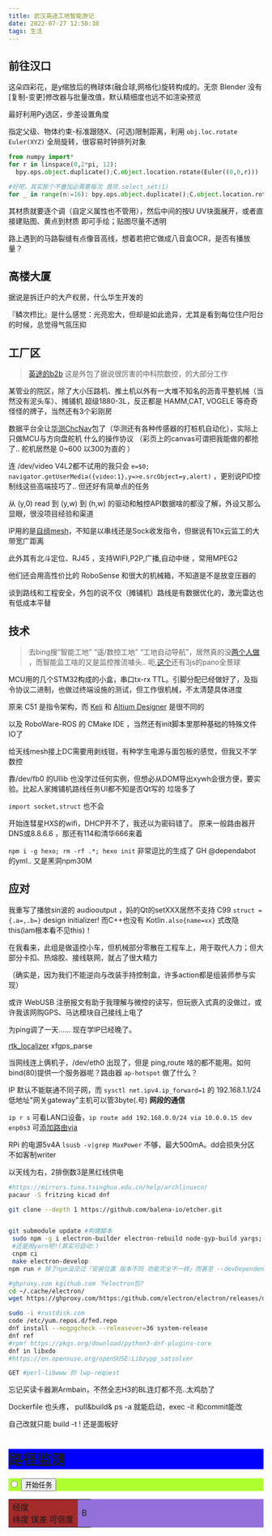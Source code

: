 ```yaml
---
title: 武汉英途工地智能游记
date: 2022-07-27 12:50:38
tags: 生活
---
```


## 前往汉口

这朵四彩花，是y缩放后的椭球体(融合球,网格化)旋转构成的。无奈 Blender 没有[复制-变更]修改器与批量改值，默认精细度也远不如渲染预览

最好利用Py选区，步差设置角度

指定父级、物体约束-标准跟随X、(可选)限制距离，利用 `obj.loc.rotate Euler(XYZ)` 全局旋转，很容易时钟排列对象

```py
from numpy import*
for r in linspace(0,2*pi, 12):
  bpy.ops.object.duplicate();C.object.location.rotate(Euler((0,0,r)))

#好吧，其实那个不叠加必需要每次 首项.select_set(1)
for _ in range(n:=16): bpy.ops.object.duplicate();C.object.location.rotate(Euler((0,0,2*pi/n)))
```

其材质就要逐个调（自定义属性也不管用），然后中间的按U UV块面展开，或者直接建贴图、黄点到材质 即可手绘；贴图尽量不透明

路上遇到的马路裂缝有点像音高线，想着若把它做成八音盒OCR，是否有播放量？

## 高楼大厦

据说是拆迁户的大产权房，什么华生开发的

『鳞次栉比』是什么感觉：光亮宏大，但却是如此诡异，尤其是看到每位住户阳台的时候，总觉得气氛压抑

## 工厂区

> [英途的b2b](http://19580325.b2b168.com/) 这是外包了据说很厉害的中科院数控，的大部分工作

某管业的院区，除了大小压路机、推土机以外有一大堆不知名的沥青平整机械（当然没有泥头车）、摊铺机 超级1880-3L，反正都是 HAMM,CAT, VOGELE 等奇奇怪怪的牌子，当然还有3个彩刚房

数据平台全让[华测ChcNav](http://www.huace.cn/)包了（华测还有各种传感器的打桩机自动化），实际上只做MCU与方向盘舵机 什么的操作协议 （彩页上的canvas可谓把我能做的都抢了.. 舵机居然是 0~600 以300为直的 ）

连 /dev/video V4L2都不试用的我只会 `e=$0; navigator.getUserMedia({video:1},y=>e.srcObject=y,alert)` ，更别说PID控制线这些高端技巧了.. 但还好有简单点的任务

从 (y,0) read 到 (y,w) 到 (h,w) 的驱动和触控API数据啥的都没了解，外设又那么显眼，很没项目经验和渠道

IP用的是[自组mesh](https://www.4008075595.com/productdetail/123.html)，不知是以串线还是Sock收发指令，但据说有10x云监工的大带宽广距离

此外其有北斗定位、RJ45 ，支持WIFI,P2P,广播,自动中继 ，常用MPEG2

他们还会用高性价比的 RoboSense 和很大的机械箱，不知道是不是放变压器的

谈到路线和工程安全，外包的说不仅（摊铺机）路线是有数据优化的，激光雷达也有低成本平替

## 技术

>去bing搜“智能工地” “遥/数控工地” “工地自动导航”，居然真的没[两个](https://moba-automation.cn/%E4%BA%A7%E5%93%81/2d-%E6%91%8A%E9%93%BA)[人做](http://www.bdsrtk.cn/ruanjian/88.html) ，而智能监工啥的又是监控推流噱头.. 呃,[这个](https://zhgd.glodon.com/project-brain)还有3js的pano全景球

MCU用的几个STM32构成的小盒，串口tx-rx TTL。引脚分配已经做好了，及指令协议二进制，也做过终端设施的测试，但工作很机械，不太清楚具体进度

原来 C51 是指令架构，而 [Keli](https://www2.keil.com/mdk5/uvision/) 和 [Altium Designer](https://www.altium.com.cn/altium-designer/) 是很不同的

以及 RoboWare-ROS 的 CMake IDE ，当然还有init脚本里那种基础的特殊文件IO了

给天线mesh接上DC需要用剥线钳，有种学生电源与面包板的感觉，但我又不学数控

靠/dev/fb0 的UIlib 也没学过任何实例，但想必从DOM导出xywh会很方便，要实验。比起人家摊铺机路线任务UI都不知是否Qt写的 垃圾多了

`import socket,struct` 也不会

开始连彗星HXS的wifi，DHCP开不了，我还以为密码错了。 原来一般路由器开DNS或8.8.6.6 ，那还有114和清华666来着

`npm i -g hexo; rm -rf .*; hexo init` 非常逗比的生成了 GH @dependabot 的yml.. 又是黑洞npm30M

## 应对

我重写了播放sin波的 audiooutput ，妈的Qt的setXXX居然不支持 C99 `struct = {.a=,.b=}` design initializer! 而C++也没有 Kotlin`.also{name=xx}` 式改隐this(lam根本看不见this)！

在我看来，此组是做遥控小车，但机械部分零散在工程车上，用于取代人力；但大部分卡扣、热熔胶、接线联网，就占了很大精力

（确实是，因为我们不能逆向与改装手持控制盒，许多action都是组装师参与实现）

或许 WebUSB 注册报文有助于我理解与微控的读写，但玩嵌入式真的没做过，或许我该网购GPS、马达模块自己接线上电了

为ping调了一天…… 现在学IP已经晚了。

[rtk_localizer](https://blog.csdn.net/weixin_43053387/article/details/119947953) xfgps_parse

当网线连上俩机子，/dev/eth0 出现了，但是 ping,route 啥的都不能用。如何bind(80)提供一个服务器呢？路由器 `ap-hotspot` 做了什么？

IP 默认不能联通不同子网，而 `sysctl net.ipv4.ip_forward=1` 的 192.168.1.1/24 低地址"网关gateway"主机可以管3byte(.号) __网段的通信__

`ip r s` 可看LAN口设备，`ip route add 192.168.0.0/24 via 10.0.0.15 dev enp0s3` 可[添加路由via](https://www.tecmint.com/setup-linux-as-router/)

RPi 的电源5v4A `lsusb -v|grep MaxPower` 不够，最大500mA。dd会损失分区 不如客制writer

以天线为右，2排倒数3是黑红线供电

```sh
#https://mirrors.tuna.tsinghua.edu.cn/help/archlinuxcn/
pacaur -S fritzing kicad dnf

git clone --depth 1 https://github.com/balena-io/etcher.git


git submodule update #构建脚本
 sudo npm -g i electron-builder electron-rebuild node-gyp-build yargs; npm link outdent
 #还是用yarn吧!(其实可自动:)
 cnpm ci
 make electron-develop
npm run # 除了npm没见过「安装位置 版本不同 功能完全不一样」而甚至 --devDependencies 都有问题的玩意！

#ghproxy.com kgithub.com 下electron包?
cd ~/.cache/electron/
wget https://ghproxy.com/https:/github.com/electron/electron/releases/download/v12.2.3/electron-v12.2.3-linux-x64.zip

sudo -i #rustdisk.com
code /etc/yum.repos.d/fed.repo
dnf install --nogpgcheck --releasever=36 system-release
dnf ref
#rpm! https://pkgs.org/download/python3-dnf-plugins-core
dnf in libxdo
#https://en.opensuse.org/openSUSE:Libzypp_satsolver

GET #perl-libwww 的 lwp-request
```

忘记买读卡器涮Armbain，不然全志H3的BL连灯都不亮..太鸡肋了

Dockerfile 也头疼， pull&build& ps -a 就能启动，exec -it 和commit能改

自己改就只能 build -t ! 还是面板好

<body><div class="a"> <h1 style="
    background: blue;
">路径监测</h1><div style="
    background: greenyellow;
"><div style="
    display: inline-block;
"><input type="radio" value="hh" name="mode"></div>
    <button>开始任务</button></div>   <table style="
    width: 100%;
    background: mediumpurple;
"><tbody><tr><td style="background:brown">经度 <br>纬度 误差 可信度</td><td>B</td></tr></tbody></table></div></body>